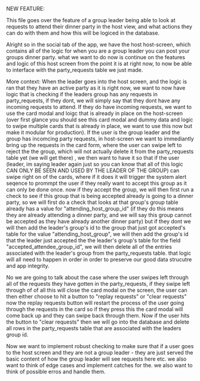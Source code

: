 NEW FEATURE:

This file goes over the feature of a group leader being able to look at requests to attend their dinner party in the host view, and what actions they can do with them and how this will be logiced in the database.

Alright so in the social tab of the app, we have the host host-screen, which contains all of the logic for when you are a group leader you can post your groups dinner party. what we want to do now is continue on the features and logic of this host screen from the point it is at right now, to now be able to interface with the party_requests table we just made.

More context: When the leader goes into the host screen, and the logic is ran that they have an active party as it is right now, we want to now have logic that is checking if the leaders group has any requests in party_requests, if they dont, we will simply say that they dont have any incoming requests to attend. If they do have incoming requests, we want to use the card modal and loigc that is already in place on the host-screen (over first glance you should see this card modal and dummy data and logic to swipe multiple cards that is already in place, we want to use this now but make it modular for production). If the user is the group leader and the group has incomcing party requests, in host-screen we want to immediantly bring up the requests in the card form, where the user can swipe left to reject the the group, which will not actually delete it from the party_requests table yet (we will get there) , we then want to have it so that if the user (leader, im saying leader again just so you can know that all of this logic CAN ONLY BE SEEN AND USED BY THE LEADER OF THE GROUP)
can swipe right on of the cards, where if it does it will trigger the system alert seqence to prommpt the user if they really want to accept this group as it can only be done once. now if they accept the group, we will then first run a check to see if this group that is being accepted already is going to a dinner party, so we will first do a check that looks at that group's group table already has a value for "attending_host_group_id" (if they do this means they are already attending a dinner party, and we will say this group cannot be accepted as they have already another dinner party) but if they dont we will then add the leader's group's id to the group that just got accepted's table for the value "attending_host_group", we will then add the group's id that the leader just accepted the the leader's group's table for the field "accepted_attendee_group_id", we will then delete all of the entries associated with the leader's group from the party_requests table. that logic will all need to happen in order in order to preserve our good data strucutre and app integrity.

No we are going to talk about the case where the user swipes left through all of the requests they have gotten in the party_requests, if they swipe left through of of all this will close the card modal on the screen, the user can then either choose to hit a button to "replay requests" or "clear requests" now the replay requests button will restart the process of the user going through the requests in the card so if they press this the card modal will come back up and they can swipe back through them. Now if the user hits the button to "clear requests" then we will go into the database and delete all rows in the party_requests table that are associated with the leaders group id. 

Now we want to implement robust checking to make sure that if a user goes to the host screen and they are not a group leader - they are just served the basic content of how the group leader will see requests here etc. we also want to think of edge cases and implement catches for the. we also want to think of possible erros and handle them. 

